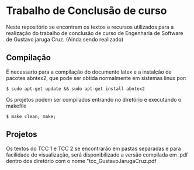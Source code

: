 Trabalho de Conclusão de curso
=========

Neste repositório se encontram os textos e recursos utilizados para a realização do trabalho de conclusão de curso de Engenharia de Software de Gustavo jaruga Cruz. (Ainda sendo realizado) 

Compilação
----------
É necessario para a compilação do documento latex e a instalção de pacotes abntex2, que pode ser obtida normalmente em sistemas linux por:

	$ sudo apt-get update && sudo apt-get install abntex2

Os projetos podem ser compilados entrando no diretório e executando o makefile

	$ make clean; make;

Projetos
--------
Os textos do TCC 1 e TCC 2 se encontrarão em pastas separadas e para facilidade de visualização, será disponibilizado a versão compilada em .pdf dentro dos diretório com o nome "tcc_GustavoJarugaCruz.pdf


  
  
